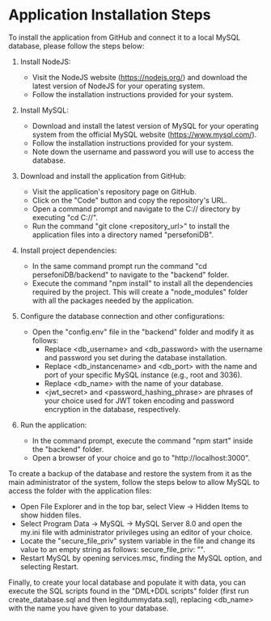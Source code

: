 # Application Installation Steps

To install the application from GitHub and connect it to a local MySQL database, please follow the steps below:

1. Install NodeJS:

   - Visit the NodeJS website (https://nodejs.org/) and download the latest version of NodeJS for your operating system.
   - Follow the installation instructions provided for your system.

2. Install MySQL:

   - Download and install the latest version of MySQL for your operating system from the official MySQL website (https://www.mysql.com/).
   - Follow the installation instructions provided for your system.
   - Note down the username and password you will use to access the database.

3. Download and install the application from GitHub:

   - Visit the application's repository page on GitHub.
   - Click on the "Code" button and copy the repository's URL.
   - Open a command prompt and navigate to the C:// directory by executing "cd C://".
   - Run the command "git clone <repository_url>" to install the application files into a directory named "persefoniDB".

4. Install project dependencies:

   - In the same command prompt run the command "cd persefoniDB/backend" to navigate to the "backend" folder.
   - Execute the command "npm install" to install all the dependencies required by the project. This will create a "node_modules" folder with all the packages needed by the application.

5. Configure the database connection and other configurations:

   - Open the "config.env" file in the "backend" folder and modify it as follows:
     - Replace <db_username> and <db_password> with the username and password you set during the database installation.
     - Replace <db_instancename> and <db_port> with the name and port of your specific MySQL instance (e.g., root and 3036).
     - Replace <db_name> with the name of your database.
     - <jwt_secret> and <password_hashing_phrase> are phrases of your choice used for JWT token encoding and password encryption in the database, respectively.

6. Run the application:
   - In the command prompt, execute the command "npm start" inside the "backend" folder.
   - Open a browser of your choice and go to "http://localhost:3000".

To create a backup of the database and restore the system from it as the main administrator of the system, follow the steps below to allow MySQL to access the folder with the application files:

- Open File Explorer and in the top bar, select View -> Hidden Items to show hidden files.
- Select Program Data -> MySQL -> MySQL Server 8.0 and open the my.ini file with administrator privileges using an editor of your choice.
- Locate the "secure_file_priv" system variable in the file and change its value to an empty string as follows: secure_file_priv: "".
- Restart MySQL by opening services.msc, finding the MySQL option, and selecting Restart.

Finally, to create your local database and populate it with data, you can execute the SQL scripts found in the "DML+DDL scripts" folder (first run create_database.sql and then legitdummydata.sql), replacing <db_name> with the name you have given to your database.
